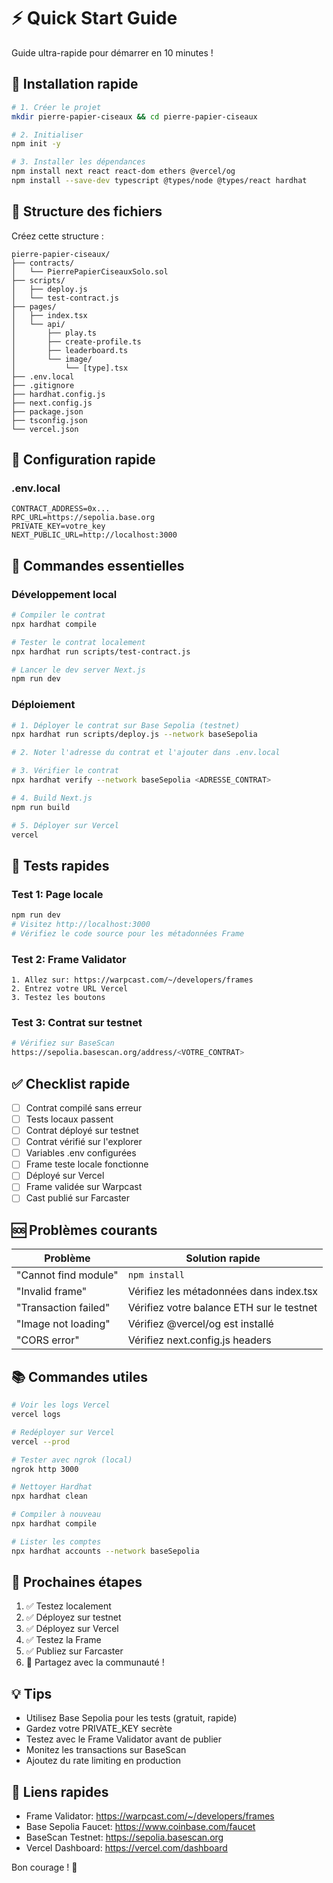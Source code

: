 # ⚡ Quick Start Guide

Guide ultra-rapide pour démarrer en 10 minutes !

## 🚀 Installation rapide

```bash
# 1. Créer le projet
mkdir pierre-papier-ciseaux && cd pierre-papier-ciseaux

# 2. Initialiser
npm init -y

# 3. Installer les dépendances
npm install next react react-dom ethers @vercel/og
npm install --save-dev typescript @types/node @types/react hardhat
```

## 📁 Structure des fichiers

Créez cette structure :

```
pierre-papier-ciseaux/
├── contracts/
│   └── PierrePapierCiseauxSolo.sol
├── scripts/
│   ├── deploy.js
│   └── test-contract.js
├── pages/
│   ├── index.tsx
│   └── api/
│       ├── play.ts
│       ├── create-profile.ts
│       ├── leaderboard.ts
│       └── image/
│           └── [type].tsx
├── .env.local
├── .gitignore
├── hardhat.config.js
├── next.config.js
├── package.json
├── tsconfig.json
└── vercel.json
```

## 🔧 Configuration rapide

### .env.local

```env
CONTRACT_ADDRESS=0x...
RPC_URL=https://sepolia.base.org
PRIVATE_KEY=votre_key
NEXT_PUBLIC_URL=http://localhost:3000
```

## 📝 Commandes essentielles

### Développement local

```bash
# Compiler le contrat
npx hardhat compile

# Tester le contrat localement
npx hardhat run scripts/test-contract.js

# Lancer le dev server Next.js
npm run dev
```

### Déploiement

```bash
# 1. Déployer le contrat sur Base Sepolia (testnet)
npx hardhat run scripts/deploy.js --network baseSepolia

# 2. Noter l'adresse du contrat et l'ajouter dans .env.local

# 3. Vérifier le contrat
npx hardhat verify --network baseSepolia <ADRESSE_CONTRAT>

# 4. Build Next.js
npm run build

# 5. Déployer sur Vercel
vercel
```

## 🧪 Tests rapides

### Test 1: Page locale
```bash
npm run dev
# Visitez http://localhost:3000
# Vérifiez le code source pour les métadonnées Frame
```

### Test 2: Frame Validator
```
1. Allez sur: https://warpcast.com/~/developers/frames
2. Entrez votre URL Vercel
3. Testez les boutons
```

### Test 3: Contrat sur testnet
```bash
# Vérifiez sur BaseScan
https://sepolia.basescan.org/address/<VOTRE_CONTRAT>
```

## ✅ Checklist rapide

- [ ] Contrat compilé sans erreur
- [ ] Tests locaux passent
- [ ] Contrat déployé sur testnet
- [ ] Contrat vérifié sur l'explorer
- [ ] Variables .env configurées
- [ ] Frame teste locale fonctionne
- [ ] Déployé sur Vercel
- [ ] Frame validée sur Warpcast
- [ ] Cast publié sur Farcaster

## 🆘 Problèmes courants

| Problème | Solution rapide |
|----------|----------------|
| "Cannot find module" | `npm install` |
| "Invalid frame" | Vérifiez les métadonnées dans index.tsx |
| "Transaction failed" | Vérifiez votre balance ETH sur le testnet |
| "Image not loading" | Vérifiez @vercel/og est installé |
| "CORS error" | Vérifiez next.config.js headers |

## 📚 Commandes utiles

```bash
# Voir les logs Vercel
vercel logs

# Redéployer sur Vercel
vercel --prod

# Tester avec ngrok (local)
ngrok http 3000

# Nettoyer Hardhat
npx hardhat clean

# Compiler à nouveau
npx hardhat compile

# Lister les comptes
npx hardhat accounts --network baseSepolia
```

## 🎯 Prochaines étapes

1. ✅ Testez localement
2. ✅ Déployez sur testnet
3. ✅ Déployez sur Vercel
4. ✅ Testez la Frame
5. ✅ Publiez sur Farcaster
6. 🚀 Partagez avec la communauté !

## 💡 Tips

- Utilisez Base Sepolia pour les tests (gratuit, rapide)
- Gardez votre PRIVATE_KEY secrète
- Testez avec le Frame Validator avant de publier
- Monitez les transactions sur BaseScan
- Ajoutez du rate limiting en production

## 🔗 Liens rapides

- Frame Validator: https://warpcast.com/~/developers/frames
- Base Sepolia Faucet: https://www.coinbase.com/faucet
- BaseScan Testnet: https://sepolia.basescan.org
- Vercel Dashboard: https://vercel.com/dashboard

Bon courage ! 🚀